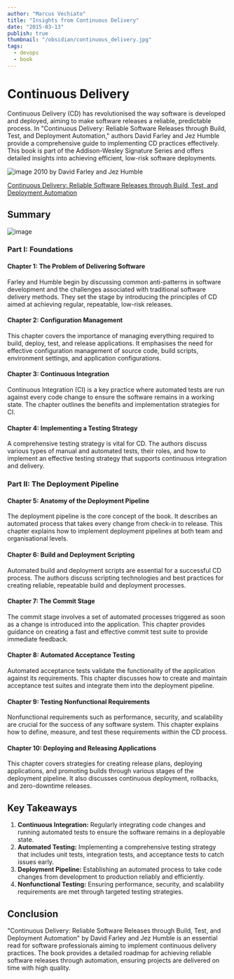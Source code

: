 ```yaml
---
author: "Marcus Vechiato"
title: "Insights from Continuous Delivery"
date: "2015-03-13"
publish: true
thumbnail: "/obsidian/continuous_delivery.jpg"
tags: 
  - devops
  - book
--- 
```


# **Continuous Delivery**

Continuous Delivery (CD) has revolutionised the way software is developed and deployed, aiming to make software releases a reliable, predictable process. In "Continuous Delivery: Reliable Software Releases through Build, Test, and Deployment Automation," authors David Farley and Jez Humble provide a comprehensive guide to implementing CD practices effectively. This book is part of the Addison-Wesley Signature Series and offers detailed insights into achieving efficient, low-risk software deployments.

![image](/obsidian/continuous_delivery.jpg)
2010 by David Farley and Jez Humble

[Continuous Delivery: Reliable Software Releases through Build, Test, and Deployment Automation](https://www.amazon.co.uk/dp/0321601912)

## **Summary**
![image](/obsidian/mindmap_continuos_delivery.png)
### **Part I: Foundations**

#### **Chapter 1: The Problem of Delivering Software**

Farley and Humble begin by discussing common anti-patterns in software development and the challenges associated with traditional software delivery methods. They set the stage by introducing the principles of CD aimed at achieving regular, repeatable, low-risk releases.

#### **Chapter 2: Configuration Management**

This chapter covers the importance of managing everything required to build, deploy, test, and release applications. It emphasises the need for effective configuration management of source code, build scripts, environment settings, and application configurations.

#### **Chapter 3: Continuous Integration**

Continuous Integration (CI) is a key practice where automated tests are run against every code change to ensure the software remains in a working state. The chapter outlines the benefits and implementation strategies for CI.

#### **Chapter 4: Implementing a Testing Strategy**

A comprehensive testing strategy is vital for CD. The authors discuss various types of manual and automated tests, their roles, and how to implement an effective testing strategy that supports continuous integration and delivery.

### **Part II: The Deployment Pipeline**

#### **Chapter 5: Anatomy of the Deployment Pipeline**

The deployment pipeline is the core concept of the book. It describes an automated process that takes every change from check-in to release. This chapter explains how to implement deployment pipelines at both team and organisational levels.

#### **Chapter 6: Build and Deployment Scripting**

Automated build and deployment scripts are essential for a successful CD process. The authors discuss scripting technologies and best practices for creating reliable, repeatable build and deployment processes.

#### **Chapter 7: The Commit Stage**

The commit stage involves a set of automated processes triggered as soon as a change is introduced into the application. This chapter provides guidance on creating a fast and effective commit test suite to provide immediate feedback.

#### **Chapter 8: Automated Acceptance Testing**

Automated acceptance tests validate the functionality of the application against its requirements. This chapter discusses how to create and maintain acceptance test suites and integrate them into the deployment pipeline.

#### **Chapter 9: Testing Nonfunctional Requirements**

Nonfunctional requirements such as performance, security, and scalability are crucial for the success of any software system. This chapter explains how to define, measure, and test these requirements within the CD process.

#### **Chapter 10: Deploying and Releasing Applications**

This chapter covers strategies for creating release plans, deploying applications, and promoting builds through various stages of the deployment pipeline. It also discusses continuous deployment, rollbacks, and zero-downtime releases.

## **Key Takeaways**

1. **Continuous Integration:** Regularly integrating code changes and running automated tests to ensure the software remains in a deployable state.
2. **Automated Testing:** Implementing a comprehensive testing strategy that includes unit tests, integration tests, and acceptance tests to catch issues early.
3. **Deployment Pipeline:** Establishing an automated process to take code changes from development to production reliably and efficiently.
4. **Nonfunctional Testing:** Ensuring performance, security, and scalability requirements are met through targeted testing strategies.

## **Conclusion**

"Continuous Delivery: Reliable Software Releases through Build, Test, and Deployment Automation" by David Farley and Jez Humble is an essential read for software professionals aiming to implement continuous delivery practices. The book provides a detailed roadmap for achieving reliable software releases through automation, ensuring projects are delivered on time with high quality.

